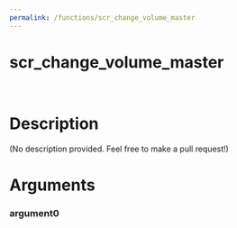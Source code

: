```yaml
---
permalink: /functions/scr_change_volume_master
---
```

# scr_change_volume_master  
&nbsp;  
# Description  
(No description provided. Feel free to make a pull request!) 
&nbsp;  
# Arguments
### argument0

&nbsp;    


